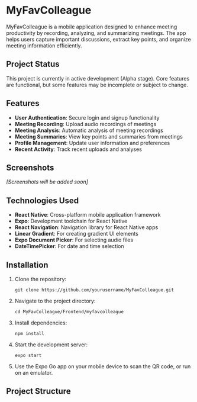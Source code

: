 # MyFavColleague

MyFavColleague is a mobile application designed to enhance meeting productivity by recording, analyzing, and summarizing meetings. The app helps users capture important discussions, extract key points, and organize meeting information efficiently.

## Project Status

This project is currently in active development (Alpha stage). Core features are functional, but some features may be incomplete or subject to change.

## Features

- **User Authentication**: Secure login and signup functionality
- **Meeting Recording**: Upload audio recordings of meetings
- **Meeting Analysis**: Automatic analysis of meeting recordings
- **Meeting Summaries**: View key points and summaries from meetings
- **Profile Management**: Update user information and preferences
- **Recent Activity**: Track recent uploads and analyses

## Screenshots

*[Screenshots will be added soon]*

## Technologies Used

- **React Native**: Cross-platform mobile application framework
- **Expo**: Development toolchain for React Native
- **React Navigation**: Navigation library for React Native apps
- **Linear Gradient**: For creating gradient UI elements
- **Expo Document Picker**: For selecting audio files
- **DateTimePicker**: For date and time selection

## Installation

1. Clone the repository:
   ```
   git clone https://github.com/yourusername/MyFavColleague.git
   ```

2. Navigate to the project directory:
   ```
   cd MyFavColleague/Frontend/myfavcolleague
   ```

3. Install dependencies:
   ```
   npm install
   ```

4. Start the development server:
   ```
   expo start
   ```

5. Use the Expo Go app on your mobile device to scan the QR code, or run on an emulator.

## Project Structure 